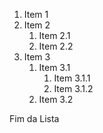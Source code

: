 1. Item 1
2. Item 2
   1. Item 2.1
   2. Item 2.2
3. Item 3
   1. Item 3.1
        1. Item 3.1.1
        2. Item 3.1.2
   2. Item 3.2

Fim da Lista
